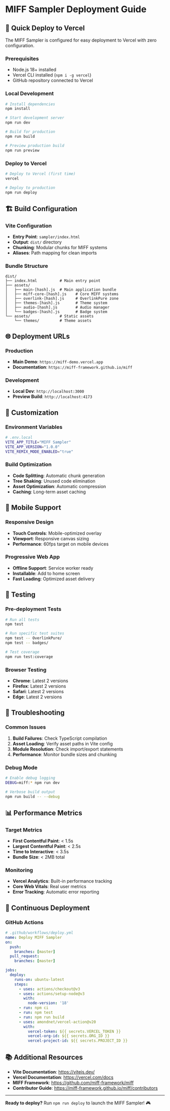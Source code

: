 # MIFF Sampler Deployment Guide

## 🚀 Quick Deploy to Vercel

The MIFF Sampler is configured for easy deployment to Vercel with zero configuration.

### Prerequisites
- Node.js 18+ installed
- Vercel CLI installed (`npm i -g vercel`)
- GitHub repository connected to Vercel

### Local Development
```bash
# Install dependencies
npm install

# Start development server
npm run dev

# Build for production
npm run build

# Preview production build
npm run preview
```

### Deploy to Vercel
```bash
# Deploy to Vercel (first time)
vercel

# Deploy to production
npm run deploy
```

## 🏗️ Build Configuration

### Vite Configuration
- **Entry Point**: `sampler/index.html`
- **Output**: `dist/` directory
- **Chunking**: Modular chunks for MIFF systems
- **Aliases**: Path mapping for clean imports

### Bundle Structure
```
dist/
├── index.html          # Main entry point
├── assets/
│   ├── main-[hash].js  # Main application bundle
│   ├── miff-core-[hash].js    # Core MIFF systems
│   ├── overlink-[hash].js     # OverlinkPure zone
│   ├── themes-[hash].js       # Theme system
│   ├── audio-[hash].js        # Audio manager
│   └── badges-[hash].js       # Badge system
└── assets/             # Static assets
    └── themes/         # Theme assets
```

## 🌐 Deployment URLs

### Production
- **Main Demo**: `https://miff-demo.vercel.app`
- **Documentation**: `https://miff-framework.github.io/miff`

### Development
- **Local Dev**: `http://localhost:3000`
- **Preview Build**: `http://localhost:4173`

## 🔧 Customization

### Environment Variables
```bash
# .env.local
VITE_APP_TITLE="MIFF Sampler"
VITE_APP_VERSION="1.0.0"
VITE_REMIX_MODE_ENABLED="true"
```

### Build Optimization
- **Code Splitting**: Automatic chunk generation
- **Tree Shaking**: Unused code elimination
- **Asset Optimization**: Automatic compression
- **Caching**: Long-term asset caching

## 📱 Mobile Support

### Responsive Design
- **Touch Controls**: Mobile-optimized overlay
- **Viewport**: Responsive canvas sizing
- **Performance**: 60fps target on mobile devices

### Progressive Web App
- **Offline Support**: Service worker ready
- **Installable**: Add to home screen
- **Fast Loading**: Optimized asset delivery

## 🧪 Testing

### Pre-deployment Tests
```bash
# Run all tests
npm test

# Run specific test suites
npm test -- OverlinkPure/
npm test -- badges/

# Test coverage
npm run test:coverage
```

### Browser Testing
- **Chrome**: Latest 2 versions
- **Firefox**: Latest 2 versions
- **Safari**: Latest 2 versions
- **Edge**: Latest 2 versions

## 🚨 Troubleshooting

### Common Issues
1. **Build Failures**: Check TypeScript compilation
2. **Asset Loading**: Verify asset paths in Vite config
3. **Module Resolution**: Check import/export statements
4. **Performance**: Monitor bundle sizes and chunking

### Debug Mode
```bash
# Enable debug logging
DEBUG=miff:* npm run dev

# Verbose build output
npm run build -- --debug
```

## 📊 Performance Metrics

### Target Metrics
- **First Contentful Paint**: < 1.5s
- **Largest Contentful Paint**: < 2.5s
- **Time to Interactive**: < 3.5s
- **Bundle Size**: < 2MB total

### Monitoring
- **Vercel Analytics**: Built-in performance tracking
- **Core Web Vitals**: Real user metrics
- **Error Tracking**: Automatic error reporting

## 🔄 Continuous Deployment

### GitHub Actions
```yaml
# .github/workflows/deploy.yml
name: Deploy MIFF Sampler
on:
  push:
    branches: [master]
  pull_request:
    branches: [master]

jobs:
  deploy:
    runs-on: ubuntu-latest
    steps:
      - uses: actions/checkout@v3
      - uses: actions/setup-node@v3
        with:
          node-version: '18'
      - run: npm ci
      - run: npm test
      - run: npm run build
      - uses: amondnet/vercel-action@v20
        with:
          vercel-token: ${{ secrets.VERCEL_TOKEN }}
          vercel-org-id: ${{ secrets.ORG_ID }}
          vercel-project-id: ${{ secrets.PROJECT_ID }}
```

## 📚 Additional Resources

- **Vite Documentation**: https://vitejs.dev/
- **Vercel Documentation**: https://vercel.com/docs
- **MIFF Framework**: https://github.com/miff-framework/miff
- **Contributor Guide**: https://miff-framework.github.io/miff/contributors

---

**Ready to deploy?** Run `npm run deploy` to launch the MIFF Sampler! 🎮